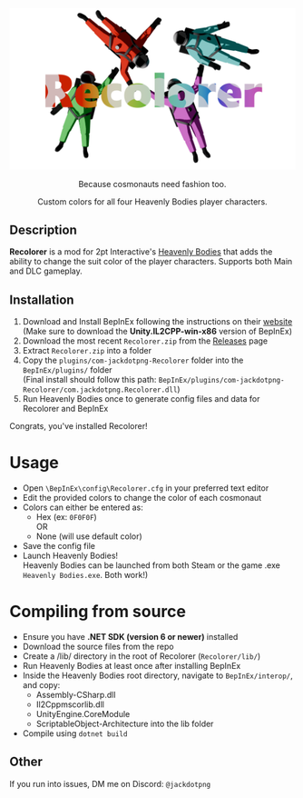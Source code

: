 <p align="center">
  <img src="Assets/Banner.png" alt="Recolorer Banner"/>
</p>

<p align="center">
  Because cosmonauts need fashion too.
</p>

<p align="center">
  Custom colors for all four Heavenly Bodies player characters.
</p>


## Description
**Recolorer** is a mod for 2pt Interactive's [Heavenly Bodies](https://heavenlybodiesgame.com/) that adds the ability to change the suit color of the player characters. Supports both Main and DLC gameplay.

## Installation
1. Download and Install BepInEx following the instructions on their [website](https://docs.bepinex.dev/master/articles/user_guide/installation/unity_il2cpp.html)  
(Make sure to download the **Unity.IL2CPP-win-x86** version of BepInEx)
2. Download the most recent `Recolorer.zip` from the [Releases](https://github.com/glitchingdot/Recolorer/releases) page
3. Extract `Recolorer.zip` into a folder
4. Copy the `plugins/com-jackdotpng-Recolorer` folder into the `BepInEx/plugins/` folder  
(Final install should follow this path: `BepInEx/plugins/com-jackdotpng-Recolorer/com.jackdotpng.Recolorer.dll`)
5. Run Heavenly Bodies once to generate config files and data for Recolorer and BepInEx

Congrats, you've installed Recolorer!

# Usage
* Open `\BepInEx\config\Recolorer.cfg` in your preferred text editor
* Edit the provided colors to change the color of each cosmonaut
* Colors can either be entered as:
    * Hex (ex: `0F0F0F`)  
    OR
    * None (will use default color)
* Save the config file
* Launch Heavenly Bodies!  
  Heavenly Bodies can be launched from both Steam or the game .exe `Heavenly Bodies.exe`. Both work!)

# Compiling from source
* Ensure you have **.NET SDK (version 6 or newer)** installed
* Download the source files from the repo
* Create a /lib/ directory in the root of Recolorer (`Recolorer/lib/`)
* Run Heavenly Bodies at least once after installing BepInEx
* Inside the Heavenly Bodies root directory, navigate to `BepInEx/interop/`, and copy:
	* Assembly-CSharp.dll
	* Il2Cppmscorlib.dll
	* UnityEngine.CoreModule
   	* ScriptableObject-Architecture
into the lib folder
* Compile using `dotnet build`

## Other
If you run into issues, DM me on Discord: `@jackdotpng`
